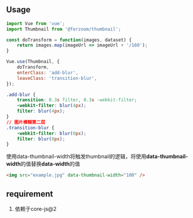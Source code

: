 ## Usage

```javascript
import Vue from 'vue';
import Thumbnail from '@forzoom/thumbnail';

const doTransform = function(images, dataset) {
    return images.map(imageUrl => imageUrl + '/160');
}

Vue.use(Thumbnail, {
    doTransform,
    enterClass: 'add-blur',
    leaveClass: 'transition-blur',
});
```

```css
.add-blur {
    transition: 0.3s filter, 0.3s -webkit-filter;
    -webkit-filter: blur(4px);
    filter: blur(4px);
}
// 图片模糊第二层
.transition-blur {
    -webkit-filter: blur(0px);
    filter: blur(0px);
}
```

使用data-thumbnail-width将触发thumbnail的逻辑，将使用**data-thumbnail-width**的值替换**data-width**的值
```html
<img src="example.jpg" data-thumbnail-width="100" />
```

## requirement

1. 依赖于core-js@2
